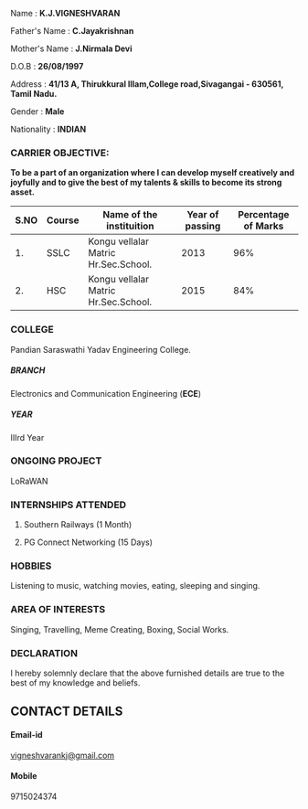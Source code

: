 Name          : **K.J.VIGNESHVARAN**

Father's Name : **C.Jayakrishnan**

Mother's Name : **J.Nirmala Devi**

D.O.B         : **26/08/1997**

Address       : **41/13 A, Thirukkural Illam,College road,Sivagangai - 630561, Tamil Nadu.**

Gender        : **Male**

Nationality   : **INDIAN**

### CARRIER OBJECTIVE:
   **To be a part of an organization where I can develop myself creatively and joyfully and to give the best of my talents & skills to become its strong asset.**


S.NO|Course|Name of the instituition|Year of passing|Percentage of Marks
---------|-----------|------------------------------|---------------------|------------------------
1.|SSLC|Kongu vellalar Matric Hr.Sec.School.|2013|96%
2.|HSC|Kongu vellalar Matric Hr.Sec.School.|2015|84%



### COLLEGE 
Pandian Saraswathi Yadav Engineering College.

##### BRANCH
Electronics and Communication Engineering (**ECE**)

##### YEAR
IIIrd Year

### ONGOING PROJECT
LoRaWAN

### INTERNSHIPS ATTENDED
1) Southern Railways (1 Month)

2) PG Connect Networking (15 Days)

### HOBBIES
Listening to music, watching movies, eating, sleeping and singing.

### AREA OF INTERESTS
Singing, Travelling, Meme Creating, Boxing, Social Works.

###                                                     **DECLARATION**
   I hereby solemnly declare that the above furnished details are true to the best of my knowledge and beliefs.

## **CONTACT DETAILS**
#### Email-id
vigneshvarankj@gmail.com
#### Mobile
9715024374
